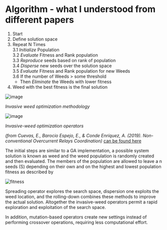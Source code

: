 # Algorithm - what I understood from different papers
1. Start
2. Define solution space
3. Repeat N Times<br>
3.1 *Initialize* Population <br>
3.2 *Evaluate* Fitness and Rank population<br>
3.3 *Reproduce* seeds based on rank of population<br>
3.4 *Disperse* new seeds over the solution space<br>
3.5 *Evaluate* Fitness and Rank population for new Weeds<br>
3.6 If the number of Weeds > some threshold <br>
    - Then *Eliminate* the Weeds with lower fitness
4. Weed with the best fitness is the final solution 



![image](https://user-images.githubusercontent.com/51333577/159119544-c374e839-1ba3-4eee-92fc-2439cbd2a037.png)

*Invasive weed optimization methodology*

![image](https://user-images.githubusercontent.com/51333577/159120087-4a72fe02-b024-49a0-8ec4-cb37361c3e5d.png)

*Invasive-weed optimization operators*

*(from Cuevas, E., Barocio Espejo, E., & Conde Enríquez, A. (2019). Non-conventional Overcurrent Relays Coordination)* 
[can be found here](https://doi:10.1007/978-3-030-11593-7_3/)


The initial steps are similar to a GA implementation, a possible system solution is known as weed and the weed population is randomly created and then evaluated.
The members of the population are allowed to leave a n seeds (S) depending on their own and on the highest and lowest population fitness as described by

![fitness](https://user-images.githubusercontent.com/51333577/159119627-dfefa877-a9a0-447c-9c23-930867c754c1.jpg)

Spreading operator explores the search space, dispersion one exploits the weed location, and the rolling-down combines these methods to improve the actual solution. Altogether the invasive-weed operators permit a rapid exploration and exploitation of the search space. 

In addition, mutation-based operators create new settings instead of performing crossover operations, requiring less computational effort.

